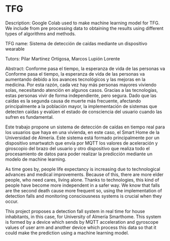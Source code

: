 # TFG
Description: Google Colab used to make machine learning model for TFG. We include from pre processing data to obtaining the results using different types of algorithms and methods.

TFG name: Sistema de detección de caídas mediante un dispositivo wearable

Tutors: Pilar Martínez Ortigosa, Marcos Lupión Lorente

Abstract: 
Conforme pasa el tiempo, la esperanza de vida de las personas va
Conforme pasa el tiempo, la esperanza de vida de las personas va
aumentando debido a los avances tecnológicos y las mejoras en la
medicina. Por esta razón, cada vez hay más personas mayores viviendo
solas, necesitando atención en algunos casos. Gracias a las tecnologías,
estas personas vivir de forma independiente, pero segura. Dado que las
caídas es la segunda causa de muerte más frecuente, afectando
principalmente a la población mayor, la implementación de sistemas que
detecten caídas y evalúen el estado de consciencia del usuario cuando las
sufren es fundamental.

Este trabajo propone un sistema de detección de caídas en tiempo real
para los usuarios que haya en una vivienda, en este caso, el Smart Home
de la Universidad de Almería. Este sistema está formado principalmente
por un dispositivo smartwatch que envía por MQTT los valores de
aceleración y giroscopio del brazo del usuario y otro dispositivo que
realiza todo el procesamiento de datos para poder realizar la predicción
mediante un modelo de machine learning.

As time goes by, people life expectancy is increasing due to technological
advances and medical improvements. Because of this, there are more
elder people, who need cares, living alone. Thanks to technologies, this
kind of people have become more independent in a safer way. We know
that falls are the second death cause more frequent so, using the
implementation of detection falls and monitoring consciousness systems
is crucial when they occur.

This project proposes a detection fall system in real time for house
inhabitants, in this case, for University of Almería Smarthome. This
system is formed by a device which sends by MQTT acceleration and
gyroscope values of user arm and another device which process this data
so that it could make the prediction using a machine learning model.
